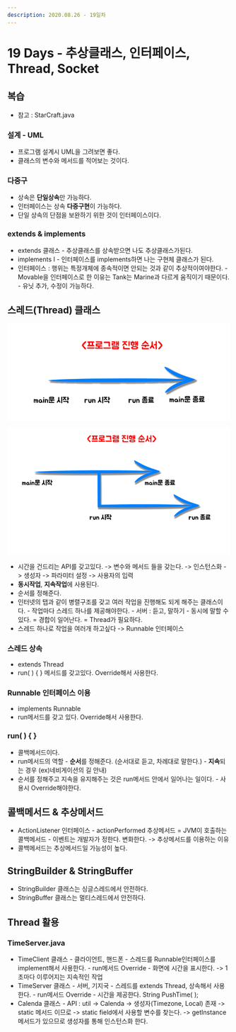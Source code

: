 ```yaml
---
description: 2020.08.26 - 19일차
---
```


# 19 Days - 추상클래스, 인터페이스, Thread, Socket

## 복습

* 참고 : StarCraft.java

### 설계 - UML

* 프로그램 설계시 UML을 그려보면 좋다.
* 클래스의 변수와 메서드를 적어보는 것이다.

### 다중구

* 상속은 **단일상속**만 가능하다. 
* 인터페이스는 상속 **다중구현**이 가능하다. 
* 단일 상속의 단점을 보완하기 위한 것이 인터페이스이다.

### extends & implements

* extends 클래스 - 추상클래스를 상속받으면 나도 추상클래스가된다.
* implements I - 인터페이스를 implements하면 나는 구현체 클래스가 된다.
* 인터페이스 : 행위는 특정개체에 종속적이면 안되는 것과 같이 추상적이여야한다. - Movable을 인터페이스로 한 이유는 Tank는 Marine과 다르게 움직이기 때문이다. - 유닛 추가, 수정이 가능하다.

## 스레드\(Thread\) 클래스

![&#xC77C;&#xBC18;&#xC801;&#xC778; &#xC9C4;&#xD589;&#xC21C;&#xC11C; = 1&#xCC28;&#xC120;](../../.gitbook/assets/thread1.png)

![&#xC2A4;&#xB808;&#xB4DC; &#xD558;&#xB098; &#xCD94;&#xAC00; = 2&#xCC28;&#xC120;](../../.gitbook/assets/thread2.png)

* 시간을 건드리는 API를 갖고있다. -&gt; 변수와 메서드 들을 갖는다. -&gt; 인스턴스화 -&gt; 생성자 -&gt; 파라미터 설정 -&gt; 사용자의 입력
* **동시작업**, **지속작업**에 사용된다.
* 순서를 정해준다.
* 인터넷의 탭과 같이 병렬구조를 갖고 여러 작업을 진행해도 되게 해주는 클래스이다. - 작업마다 스레드 하나를 제공해야한다. - 서버 : 듣고, 말하기 - 동시에 말할 수 있다. = 경합이 일어난다. = Thread가 필요하다.
* 스레드 하나로 작업을 여러개 하고싶다 -&gt; Runnable 인터페이스

### 스레드 상속

* extends Thread
* run\( \) { } 메서드를 갖고있다. Override해서 사용한다.

### Runnable 인터페이스 이용

* implements Runnable
* run메서드를 갖고 있다. Override해서 사용한다.

### run\( \) { }

* 콜백메서드이다.
* run메서드의 역할 - **순서**를 정해준다. \(순서대로 듣고, 차례대로 말한다.\) - **지속**되는 경우 \(ex\)네비게이션의 길 안내\)
* 순서를 정해주고 지속을 유지해주는 것은 run메서드 안에서 일어나는 일이다. - 사용시 Override해야한다.

## 콜백메서드 & 추상메서드

* ActionListener 인터페이스 - actionPerformed 추상메서드 = JVM이 호출하는 콜백메서드 - 이벤트는 개발자가 정한다. 변화한다. -&gt; 추상메서드를 이용하는 이유
* 콜백메서드는 추상메서드일 가능성이 높다.

## StringBuilder & StringBuffer

* StringBuilder 클래스는 싱글스레드에서 안전하다.
* StringBuffer  클래스는 멀티스레드에서 안전하다.

## Thread 활용

### TimeServer.java

* TimeClient 클래스 - 클라이언트, 핸드폰 - 스레드를 Runnable인터페이스를 implement해서 사용한다. - run메서드 Override - 화면에 시간을 표시한다. -&gt; 1초마다 이루어지는 지속적인 작업
* TimeServer 클래스 - 서버, 기지국 - 스레드를 extends Thread, 상속해서 사용한다. - run메서드 Override - 시간을 제공한다. String PushTime\( \);
* Calenda 클래스 - API : util -&gt; Calenda -&gt; 생성자\(Timezone, Local\) 존재 -&gt; static 메서드 이므로 -&gt; static field에서 사용할 변수를 찾는다. -&gt; getInstance메서드가 있으므로 생성자를 통해 인스턴스화 한다.

